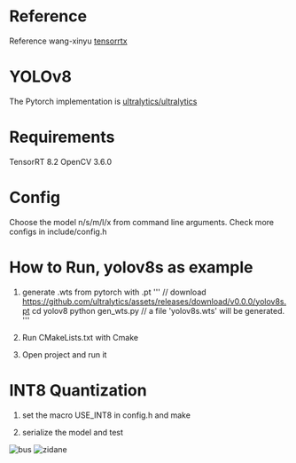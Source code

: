 
# Reference 
Reference wang-xinyu [tensorrtx](https://github.com/wang-xinyu/tensorrtx)

# YOLOv8
The Pytorch implementation is [ultralytics/ultralytics](https://github.com/ultralytics/ultralytics)

# Requirements
TensorRT 8.2
OpenCV 3.6.0

# Config
Choose the model n/s/m/l/x from command line arguments.
Check more configs in include/config.h

# How to Run, yolov8s as example
1. generate .wts from pytorch with .pt
'''
// download https://github.com/ultralytics/assets/releases/download/v0.0.0/yolov8s.pt
cd yolov8
python gen_wts.py
// a file 'yolov8s.wts' will be generated.
'''
2. Run CMakeLists.txt with Cmake

3. Open project and run it

# INT8 Quantization
1. set the macro USE_INT8 in config.h and make

2. serialize the model and test

![bus](https://github.com/tianqiang1223/yolov8_tensorrt/blob/main/images/bus.jpg)
![zidane](https://github.com/tianqiang1223/yolov8_tensorrt/blob/main/images/zidane.jpg)
